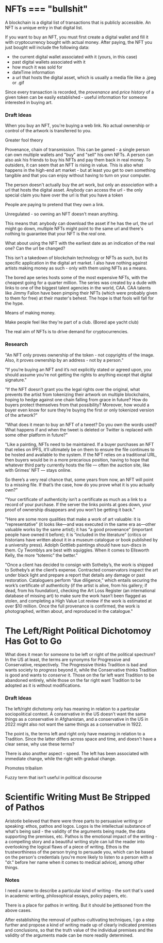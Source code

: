 # NFTs === "bullshit"
A blockchain is a digital list of transactions that is publicly accessible. An NFT is a unique entry in that digital list. 

If you want to buy an NFT, you must first create a digital wallet and fill it with cryptocurrency bought with actual money. After paying, the NFT you just bought will include the following data: 

* the current digital wallet associated with it (yours, in this case)
* past digital wallets associated with it
* how much it was sold for
* dateTime information
* a url that hosts the digital asset, which is usually a media file like a .jpeg or .gif

Since every transaction is recorded, the _provenance_ and _price history_ of a given token can be easily established - useful information for someone interested in buying art.

### Draft Ideas

When you buy an NFT, you're buying a web link. No actual ownership or control of the artwork is transferred to you.

Greater fool theory

Provenance, chain of transmission. This can be gamed - a single person can own multiple wallets and "buy" and "sell" his own NFTs. A person can also ask his friends to buy his NFTs and pay them back in real money. To outsiders, it can seem that an NFT is rising in value. This is also what happens in the high-end art market - but at least you get to own something tangible and that you can enjoy without having to turn on your computer. 

The person doesn't actually buy the art work, but only an _association_ with a url that hosts the digital asset. Anybody can access the url - the only special claim you have over the url is that you have a token 

People are paying to pretend that they own a link.

Unregulated - so owning an NFT doesn't mean anything.


This means that: anybody can download the asset if he has the url, the url might go down, multiple NFTs might point to the same url and there's nothing to guarantee that your NFT is the _real_ one. 

What about using the NFT with the earliest date as an indication of the real one? Can the url be changed?

This isn't a takedown of blockchain technology or NFTs as such, but its specific application in the digital art market. I also have nothing against artists making money as such - only with them using NFTs as a means.

The bored ape series hosts some of the most expensive NFTs, with the cheapest going for a quarter million. The series was created by a dude with links to one of the biggest talent agencies in the world, CAA. CAA talents like Jimmy Fallon have been pimping their NFTs (which were probably given to them for free) at their master's behest. The hope is that fools will fall for the hype.

Means of making money.

Make people feel like they're part of a club. (Bored ape yacht club)

The real aim of NFTs is to drive demand for cryptocurrencies.

### Research

"An NFT only proves ownership of the token - not copyrights of the image. Also, it proves ownership by an address - not by a person."

"If you’re buying an NFT and it’s not explicitly stated or agreed upon, you should assume you’re not getting the rights to anything except that digital signature."

"If the NFT doesn’t grant you the legal rights over the original, what prevents the artist from tokenizing their artwork on multiple blockchains, hoping to hedge against one chain falling from grace in future? How do buyers protect themselves from that possibility? Moreover, how would a buyer even know for sure they’re buying the first or only tokenized version of the artwork?"

"What does it mean to buy an NFT of a tweet? Do you own the words used? What happens if and when the tweet is deleted or Twitter is replaced with some other platform in future?"

"Like a painting, NFTs need to be maintained. If a buyer purchases an NFT that relies on IPFS, it’ll ultimately be on them to ensure the file continues to be hosted and available to the system. If the NFT relies on a traditional URL, then buyers would be in a more precarious position, having to hope that whatever third party currently hosts the file — often the auction site, like with Grimes’ NFT — stays online.

So there’s a very real chance that, some years from now, an NFT will point to a missing file. If that’s the case, how do you prove what it is you actually own?"

“Your certificate of authenticity isn’t a certificate as much as a link to a record of your purchase. If the server the links points at goes down, your proof of ownership disappears and you won’t be getting it back.”

"Here are some more qualities that make a work of art valuable: it is “representative” (it looks like—and was executed in the same era as—other valuable works by the same artist); it has “a good provenance” (important people have owned it before); it is “included in the literature” (critics or historians have written about it in a museum catalogue or book published by a university press). Adolph Gottlieb paintings should have sun-discs in them. Cy Twomblys are best with squiggles. When it comes to Ellsworth Kelly, the more “totemic” the better."

"Once a client has decided to consign with Sotheby’s, the work is shipped to Sotheby’s at the client’s expense. Contracted conservators inspect the art under black light and prepare a report that details any damage or past restoration. Cataloguers perform “due diligence,” which entails securing the work’s certificate of authenticity (if the artist is alive, from his gallery; if dead, from his foundation), checking the Art Loss Register (an international database of missing art) to make sure the work hasn’t been flagged as stolen, and completing a High Value Lot review if the work is estimated at over $10 million. Once the full provenance is confirmed, the work is photographed, written about, and reproduced in the catalogue."

# The Left/Right Political Dichotomoy Has Got to Go

What does it mean for someone to be left or right of the political spectrum? In the US at least, the terms are synonyms for Progressive and Conservative, respectively. The Progressive thinks Tradition is bad and wants society to _progress_ beyond it, while the Conservative thinks Tradition is good and wants to _conserve_ it. Those on the far left want Tradition to be abandoned entirely, while those on the far right want Tradition to be adopted as it is without modifications. 

### Draft Ideas

The left/right dichotomy only has meaning in relation to a particular sociopolitical context. A conservative in the US doesn't want the same things as a conservative in Afghanistan, and a conservative in the US in 2022 might also not want the same things as a conservative in 1922. 

The point is, the terms left and right only have meaning in relation to a Tradition. Since the latter differs across space and time, and doesn't have a clear sense, why use these terms?

There is also another aspect - speed. The left has been associated with immediate change, while the right with gradual change.

Promotes tribalism

Fuzzy term that isn't useful in political discourse

# Scientific Writing Must Be Stripped of Pathos

Aristotle believed that there were three parts to persuasive writing or speaking: ethos, pathos and logos. Logos is the intellectual substance of what's being said - the validity of the arguments being made, the data supporting the premises, etc. Pathos is the emotional impact of the writing - a compelling story and a beautiful writing style can lull the reader into overlooking the logical flaws of a piece of writing. Ethos is the trustworthiness of the person trying to persuade you, which can be based on the person's credentials (you're more likely to listen to a person with a "dr." before her name when it comes to medical advice), among other things. 

### Notes

I need a name to describe a particular kind of writing - the sort that's used in academic writing, philosophical essays, policy papers, etc. 

There is a place for pathos in writing. But it should be jettisoned from the above cases.

After establishing the removal of pathos-cultivating techniques, I go a step further and propose a kind of writing made up of clearly indicated premises and conclusions, so that the truth value of the individual premises and the validity of the arguments made can be more readily determined. 














